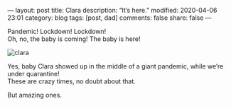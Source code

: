 —
layout: post
title: Clara
description: “It’s here.”
modified: 2020-04-06 23:01
category: blog
tags: [post, dad]
comments: false
share: false
—

Pandemic! Lockdown! Lockdown!  
Oh, no, the baby is coming! The baby is here! 

![clara](https://raw.githubusercontent.com/maique/xanatoNet/master/docs/images/clara.png)

Yes, baby Clara showed up in the middle of a giant pandemic, while we’re under quarantine!  
These are crazy times, no doubt about that.  

But amazing ones.
